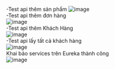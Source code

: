-Test api thêm sản phẩm 
![image](https://github.com/user-attachments/assets/931de92e-3f85-4668-9019-0165cddb08d5)
<br>
-Test api thêm đơn hàng
<br>
![image](https://github.com/user-attachments/assets/78970226-371c-4a13-bace-02df1137ba29)
<br>
-Test api thêm Khách Hàng
<br>
![image](https://github.com/user-attachments/assets/42513753-1f36-4ac9-9948-a10c2031fba6)
<br>
-Test api lấy tất cả khách hàng
<br>
![image](https://github.com/user-attachments/assets/db0c37aa-d118-4c9b-9fc6-9d5dc7061c17)
<br>
Khai báo services trên Eureka thành công
<br>
![image](https://github.com/user-attachments/assets/41a44e11-c455-4f5b-ad67-27f1d3c596fc)




